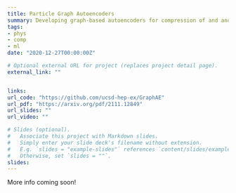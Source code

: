 ```yaml
---
title: Particle Graph Autoencoders
summary: Developing graph-based autoencoders for compression of and anomaly detection in particle cloud representations of Large Hadron Collider data. Our latest work has been accepted to the Machine Learning for Physical Sciences workshop at NeurIPS 2021.
tags:
- phys
- comp
- ml
date: "2020-12-27T00:00:00Z"

# Optional external URL for project (replaces project detail page).
external_link: ""


links:
url_code: "https://github.com/ucsd-hep-ex/GraphAE"
url_pdf: "https://arxiv.org/pdf/2111.12849"
url_slides: ""
url_video: ""

# Slides (optional).
#   Associate this project with Markdown slides.
#   Simply enter your slide deck's filename without extension.
#   E.g. `slides = "example-slides"` references `content/slides/example-slides.md`.
#   Otherwise, set `slides = ""`.
slides:
---
```

More info coming soon!
